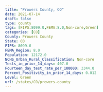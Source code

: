 ```yaml
---
title: "Prowers County, CO"
date: 2021-07-14
draft: false
type: county
tags: [FIPS:8099.0,FEMA:8.0,Non-core,Green]
categories: [CO]
County: Prowers County
State: CO
FIPS: 8099.0
FEMA_Region: 8.0
Population: 12172.0
NCHS_Urban_Rural_Classification: Non-core
Tests_in_prior_14_days: 407.0
Fourteen_day_test_rate_per_100000: 3344.0
Percent_Positivity_in_prior_14_days: 0.012
Level: Green
url: /states/CO/prowers-county
---
```



